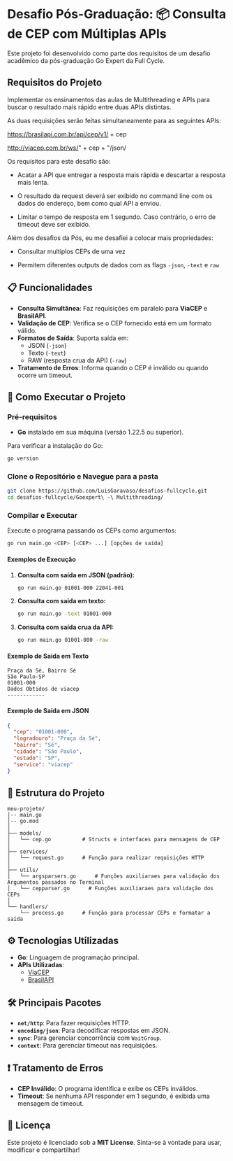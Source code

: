 
# Desafio Pós-Graduação: 📦 Consulta de CEP com Múltiplas APIs
Este projeto foi desenvolvido como parte dos requisitos de um desafio acadêmico da pós-graduação Go Expert da Full Cycle.

## Requisitos do Projeto
Implementar os ensinamentos das aulas de Multithreading e APIs para buscar o resultado mais rápido entre duas APIs distintas.

As duas requisições serão feitas simultaneamente para as seguintes APIs:

https://brasilapi.com.br/api/cep/v1/ + cep

http://viacep.com.br/ws/" + cep + "/json/

Os requisitos para este desafio são:

- Acatar a API que entregar a resposta mais rápida e descartar a resposta mais lenta.

- O resultado da request deverá ser exibido no command line com os dados do endereço, bem como qual API a enviou.

- Limitar o tempo de resposta em 1 segundo. Caso contrário, o erro de timeout deve ser exibido.

Além dos desafios da Pós, eu me desafiei a colocar mais propriedades:

- Consultar multiplos CEPs de uma vez

- Permitem diferentes outputs de dados com as flags `-json`, `-text` e `raw`

## 📋 Funcionalidades

- **Consulta Simultânea**: Faz requisições em paralelo para **ViaCEP** e **BrasilAPI**.
- **Validação de CEP**: Verifica se o CEP fornecido está em um formato válido.
- **Formatos de Saída**: Suporta saída em:
  - JSON (`-json`)
  - Texto (`-text`)
  - RAW (resposta crua da API) (`-raw`)
- **Tratamento de Erros**: Informa quando o CEP é inválido ou quando ocorre um timeout.

## 🚀 Como Executar o Projeto

### Pré-requisitos

- **Go** instalado em sua máquina (versão 1.22.5 ou superior).

Para verificar a instalação do Go:

```bash
go version
```

### Clone o Repositório e Navegue para a pasta
```bash
git clone https://github.com/LuisGaravaso/desafios-fullcycle.git
cd desafios-fullcycle/Goexpert\ -\ Multithreading/
```

### Compilar e Executar

Execute o programa passando os CEPs como argumentos:

```bash
go run main.go <CEP> [<CEP> ...] [opções de saída]
```

#### Exemplos de Execução

1. **Consulta com saída em JSON (padrão):**

   ```bash
   go run main.go 01001-000 22041-001
   ```

2. **Consulta com saída em texto:**

   ```bash
   go run main.go -text 01001-000
   ```

3. **Consulta com saída crua da API:**

   ```bash
   go run main.go 01001-000 -raw
   ```

#### Exemplo de Saída em Texto

```
Praça da Sé, Bairro Sé 
São Paulo-SP 
01001-000 
Dados Obtidos de viacep 
------------
```

#### Exemplo de Saída em JSON

```json
{
  "cep": "01001-000",
  "logradouro": "Praça da Sé",
  "bairro": "Sé",
  "cidade": "São Paulo",
  "estado": "SP",
  "service": "viacep"
}
```

## 📂 Estrutura do Projeto

```
meu-projeto/
│-- main.go
│-- go.mod
│
├── models/
│   └── cep.go          # Structs e interfaces para mensagens de CEP
│
├── services/
│   └── request.go      # Função para realizar requisições HTTP
│
├── utils/
│   └── argsparsers.go      # Funções auxiliaraes para validação dos Argumentos passados no Terminal
│   └── cepparser.go      # Funções auxiliaraes para validação dos CEPs
│
└── handlers/
    └── process.go      # Função para processar CEPs e formatar a saída
```

## ⚙️ Tecnologias Utilizadas

- **Go**: Linguagem de programação principal.
- **APIs Utilizadas**:
  - [ViaCEP](https://viacep.com.br/)
  - [BrasilAPI](https://brasilapi.com.br/)

## 🛠️ Principais Pacotes

- **`net/http`**: Para fazer requisições HTTP.
- **`encoding/json`**: Para decodificar respostas em JSON.
- **`sync`**: Para gerenciar concorrência com `WaitGroup`.
- **`context`**: Para gerenciar timeout nas requisições.

## ❗ Tratamento de Erros

- **CEP Inválido**: O programa identifica e exibe os CEPs inválidos.
- **Timeout**: Se nenhuma API responder em 1 segundo, é exibida uma mensagem de timeout.

## 📝 Licença

Este projeto é licenciado sob a **MIT License**. Sinta-se à vontade para usar, modificar e compartilhar!
